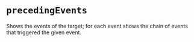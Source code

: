 # `precedingEvents`

Shows the events of the target; for each event shows the chain of events that triggered the given event.
